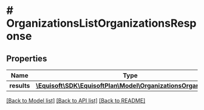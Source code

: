 # # OrganizationsListOrganizationsResponse

## Properties

Name | Type | Description | Notes
------------ | ------------- | ------------- | -------------
**results** | [**\Equisoft\SDK\EquisoftPlan\Model\OrganizationsOrganization[]**](OrganizationsOrganization.md) |  |

[[Back to Model list]](../../README.md#models) [[Back to API list]](../../README.md#endpoints) [[Back to README]](../../README.md)

